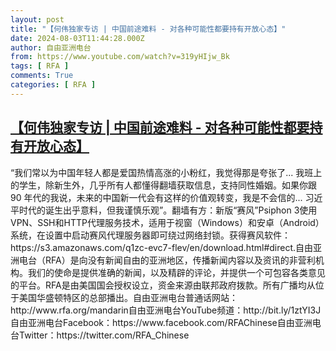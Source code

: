 ```yaml
---
layout: post
title: "【何伟独家专访 | 中国前途难料 - 对各种可能性都要持有开放心态】"
date: 2024-08-03T11:44:28.000Z
author: 自由亚洲电台
from: https://www.youtube.com/watch?v=319yHIjw_Bk
tags: [ RFA ]
comments: True
categories: [ RFA ]
---
```

<!--1722685468000-->
[【何伟独家专访 | 中国前途难料 - 对各种可能性都要持有开放心态】](https://www.youtube.com/watch?v=319yHIjw_Bk)
------

<div>
“我们常以为中国年轻人都是爱国热情高涨的小粉红，我觉得那是夸张了... 我班上的学生，除新生外，几乎所有人都懂得翻墙获取信息，支持同性婚姻。如果你跟90 年代的我说，未来的中国新一代会有这样的价值观转变，我是不会信的... 习近平时代的诞生出乎意料，但我谨慎乐观”。翻墙有方：新版“赛风”Psiphon 3使用VPN、SSH和HTTP代理服务技术，适用于视窗（Windows）和安卓（Android）系统，在设置中启动赛风代理服务器即可绕过网络封锁。获得赛风软件：https://s3.amazonaws.com/q1zc-evc7-flev/en/download.html#direct.自由亚洲电台（RFA）是向没有新闻自由的亚洲地区，传播新闻内容以及资讯的非营利机构。我们的使命是提供准确的新闻，以及精辟的评论，并提供一个可包容各类意见的平台。RFA是由美国国会授权设立，资金来源由联邦政府拨款。所有广播均从位于美国华盛顿特区的总部播出。自由亚洲电台普通话网站：http://www.rfa.org/mandarin自由亚洲电台YouTube频道：http://bit.ly/1ztYI3J自由亚洲电台Facebook：https://www.facebook.com/RFAChinese自由亚洲电台Twitter：https://twitter.com/RFA_Chinese
</div>
